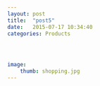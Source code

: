```yaml
---
layout: post
title:  "post5"
date:   2015-07-17 10:34:40
categories: Products




image:
    thumb: shopping.jpg
---
```


